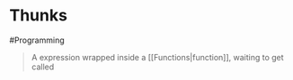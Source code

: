 # Thunks
#Programming 

> A expression wrapped inside a [[Functions|function]], waiting to get called